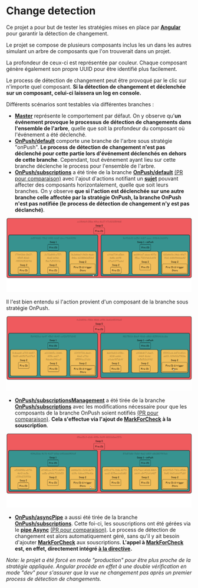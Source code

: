 # Change detection

Ce projet a pour but de tester les stratégies mises en place par **[Angular][angularLink]** pour garantir la détection de changement.

Le projet se compose de plusieurs composants inclus les un dans les autres simulant un arbre de composants que l'on trouverait dans un projet.

La profondeur de ceux-ci est représentée par couleur. Chaque composant génère également son propre UUID pour être identifié plus facilement.

Le process de détection de changement peut être provoqué par le clic sur n'importe quel composant. **Si la détection de changement et déclenchée sur un composant, celui-ci laissera un log en console.**

Différents scénarios sont testables via différentes branches :
  - **[Master][masterBranchLink]** représente le comportement par défaut. On y observe qu'**un événement  provoque le processus de détection de changements dans l'ensemble de l'arbre**, quelle que soit la profondeur du composant où l'événement a été déclenché.
  - **[OnPush/default][onPushDefaultBranchLink]** comporte une branche de l'arbre sous stratégie "onPush". **Le process de détection de changement n'est pas déclenché pour cette partie lors d'événement déclenchés en dehors de cette branche**. Cependant, tout événement ayant lieu sur cette branche déclenche le process pour l'ensemble de l'arbre.
  - **[OnPush/subscriptions][onPushSubBranchLink]** a été tirée de la branche **[OnPush/default][onPushDefaultBranchLink]** [(PR pour comparaison)](https://github.com/hugoMencoboni/angularChangeDetectionTests/pull/3/files) avec l'ajout d'actions notifiant un **[sujet][subjectLink]** pouvant affecter des composants horizontalement, quelle que soit leurs branches. On y observe **que si l'action est déclenchée sur une autre branche celle affectée par la stratégie OnPush, la branche OnPush n'est pas notifiée (le process de détection de changement n'y est pas déclanché)**.
  
  ![CD is not trigger when fire outside from OnPush tree](doc/onPush_Subscriptions_1.gif)

  Il l'est bien entendu si l'action provient d'un composant de la branche sous stratégie OnPush.
  
  ![CD when fire inside OnPush tree](doc/onPush_Subscriptions_2.gif)

  - **[OnPush/subscriptionsManagement][onPushSubMngBranchLink]** a été tirée de la branche **[OnPush/subscriptions][onPushSubBranchLink]** avec les modifications nécessaire pour que les composants de la branche OnPush soient notifiés [(PR pour comparaison)](https://github.com/hugoMencoboni/angularChangeDetectionTests/pull/4/files). **Cela s'effectue via l'ajout de [MarkForCheck][MarkForCheckLink] à la souscription**.
  
  ![CD is not trigger when fire outside from OnPush tree with MarkForCheck](doc/onPush_SubscriptionsMng.gif)

  - **[OnPush/asyncPipe][onPushPipeBranchLink]** a aussi été tirée de la branche **[OnPush/subscriptions][onPushSubBranchLink]**. Cette foi-ci, les souscriptions ont été gérées via le **[pipe Async][asyncPipeLink]** [(PR pour comparaison)](https://github.com/hugoMencoboni/angularChangeDetectionTests/pull/5/files). Le process de détection de changement est alors automatiquement géré, sans qu'il y ait besoin d'ajouter **[MarkForCheck][MarkForCheckLink]** aux souscriptions. **L'appel à [MarkForCheck][MarkForCheckLink] est, en effet, directement intégré [à la directive][asyncPipeInternalLink].**

*Note: le projet a été forcé en mode "production" pour être plus proche de la stratégie appliquée. Angular procède en effet à une double vérification en mode "dev" pour s'assurer que la vue ne changement pas après un premier process de détection de changements.*

[angularLink]: https://angular.io/
[subjectLink]: https://rxjs-dev.firebaseapp.com/guide/subject
[MarkForCheckLink]: https://angular.io/api/core/ChangeDetectorRef#markforcheck
[asyncPipeLink]: https://angular.io/api/common/AsyncPipe
[asyncPipeInternalLink]: https://github.com/angular/angular/blob/9.1.x/packages/common/src/pipes/async_pipe.ts#L154

[masterBranchLink]: https://github.com/hugoMencoboni/angularChangeDetectionTests/tree/master
[onPushDefaultBranchLink]: https://github.com/hugoMencoboni/angularChangeDetectionTests/tree/onPush/default
[onPushSubBranchLink]: https://github.com/hugoMencoboni/angularChangeDetectionTests/tree/onPush/subscriptions
[onPushSubMngBranchLink]: https://github.com/hugoMencoboni/angularChangeDetectionTests/tree/onPush/subscriptionsManagement
[onPushPipeBranchLink]: https://github.com/hugoMencoboni/angularChangeDetectionTests/tree/onPush/asyncPipe